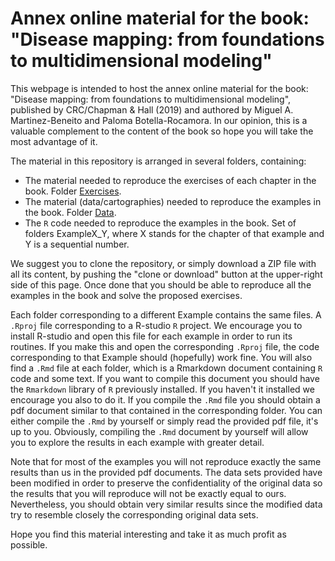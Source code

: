 # Annex online material for the book: "Disease mapping: from foundations to multidimensional modeling"

This webpage is intended to host the annex online material for the book: "Disease mapping: from foundations to multidimensional modeling", published by CRC/Chapman & Hall (2019) and authored by Miguel A. Martinez-Beneito and Paloma Botella-Rocamora. In our opinion, this is a valuable complement to the content of the book so hope you will take the most advantage of it.

The material in this repository is arranged in several folders, containing: 
* The material needed to reproduce the exercises of each chapter in the book. Folder [Exercises](tree/master/Exercises).
* The material (data/cartographies) needed to reproduce the examples in the book. Folder [Data](tree/master/Data).
* The `R` code needed to reproduce the examples in the book. Set of folders ExampleX_Y, where X stands for the chapter of that example and Y is a sequential number.

We suggest you to clone the repository, or simply download a ZIP file with all its content, by pushing the "clone or download" button at the upper-right side of this page. Once done that you should be able to reproduce all the examples in the book and solve the proposed exercises. 

Each folder corresponding to a different Example contains the same files. A `.Rproj` file corresponding to a R-studio `R` project. We encourage you to install R-studio and open this file for each example in order to run its routines. If you make this and open the corresponding `.Rproj` file, the code corresponding to that Example should (hopefully) work fine. You will also find a `.Rmd` file at each folder, which is a Rmarkdown document containing `R` code and some text. If you want to compile this document you should have the `Rmarkdown` library of `R` previously installed. If you haven't it installed we encourage you also to do it. If you compile the `.Rmd` file you should obtain a pdf document similar to that contained in the corresponding folder. You can either compile the `.Rmd` by yourself or simply read the provided pdf file, it's up to you. Obviously, compiling the `.Rmd` document by yourself will allow you to explore the results in each example with greater detail.

Note that for most of the examples you will not reproduce exactly the same results than us in the provided pdf documents. The data sets provided have been modified in order to preserve the confidentiality of the original data so the results that you will reproduce will not be exactly equal to ours. Nevertheless, you should obtain very similar results since the modified data try to resemble closely the corresponding original data sets.

Hope you find this material interesting and take it as much profit as possible.